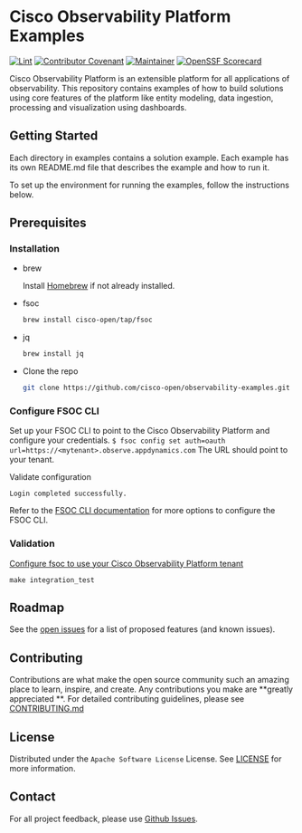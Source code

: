# Cisco Observability Platform Examples

[![Lint](https://github.com/cisco-open/observability-examples/actions/workflows/lint.yml/badge.svg?branch=main)](https://github.com/cisco-open/observability-examples/actions/workflows/lint.yml)
[![Contributor Covenant](https://img.shields.io/badge/Contributor%20Covenant-2.1-fbab2c.svg)](CODE_OF_CONDUCT.md)
[![Maintainer](https://img.shields.io/badge/Maintainer-Cisco-00bceb.svg)](https://opensource.cisco.com)
[![OpenSSF Scorecard](https://api.securityscorecards.dev/projects/github.com/cisco-open/observability-examples/badge)](https://securityscorecards.dev/viewer/?uri=github.com/cisco-open/observability-examples)

Cisco Observability Platform is an extensible platform for all applications of
observability. This repository contains examples of how to build solutions using
core features of the platform like entity modeling, data ingestion, processing
and visualization using dashboards.

## Getting Started

Each directory in examples contains a solution example. Each example has its own
README.md file that describes the example and how to run it.

To set up the environment for running the examples, follow the instructions
below.

## Prerequisites

### Installation

- brew

  Install [Homebrew](https://brew.sh) if not already installed.

- fsoc

  ```sh
  brew install cisco-open/tap/fsoc
  ```

- jq

  ```sh
  brew install jq
  ```

- Clone the repo

   ```sh
   git clone https://github.com/cisco-open/observability-examples.git
   ```


### Configure FSOC CLI

Set up your FSOC CLI to point to the Cisco Observability Platform and configure
your credentials.
```$ fsoc config set auth=oauth url=https://<mytenant>.observe.appdynamics.com```
The URL should point to your tenant.

Validate configuration

```$ fsoc login
Login completed successfully.
```

Refer to the [FSOC CLI documentation](https://github.com/cisco-open/fsoc) for
more options to configure the FSOC CLI.

### Validation

[Configure fsoc to use your Cisco Observability Platform tenant](https://github.com/cisco-open/fsoc#Configure)

```shell
make integration_test
```

## Roadmap

See
the [open issues](https://github.com/cisco-open/observability-examples/issues)
for a list of proposed features (and known issues).

## Contributing

Contributions are what make the open source community such an amazing place to
learn, inspire, and create. Any contributions you make are **greatly appreciated
**. For detailed contributing guidelines, please
see [CONTRIBUTING.md](CONTRIBUTING.md)

## License

Distributed under the `Apache Software License` License. See [LICENSE](LICENSE)
for more information.

## Contact

For all project feedback, please
use [Github Issues](https://github.com/cisco-open/observability-examples/issues).
